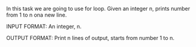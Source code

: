 In this task we are going to use for loop. Given an integer n, prints number from 1 to n ona new line.

INPUT FORMAT:
An integer, n.

OUTPUT FORMAT:
Print n lines of output, starts from number 1 to n.
